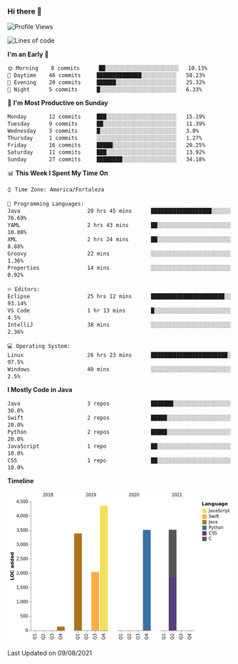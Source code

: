 ### Hi there 👋

<!--
**samuelpsouza/samuelpsouza** is a ✨ _special_ ✨ repository because its `README.md` (this file) appears on your GitHub profile.

Here are some ideas to get you started:

- 🔭 I’m currently working on ...
- 🌱 I’m currently learning ...
- 👯 I’m looking to collaborate on ...
- 🤔 I’m looking for help with ...
- 💬 Ask me about ...
- 📫 How to reach me: ...
- 😄 Pronouns: ...
- ⚡ Fun fact: ...
-->

<!--START_SECTION:waka-->
![Profile Views](http://img.shields.io/badge/Profile%20Views-1-blue)

![Lines of code](https://img.shields.io/badge/From%20Hello%20World%20I%27ve%20Written-16941%20lines%20of%20code-blue)

**I'm an Early 🐤** 

```text
🌞 Morning    8 commits      ██░░░░░░░░░░░░░░░░░░░░░░░   10.13% 
🌆 Daytime    46 commits     ██████████████░░░░░░░░░░░   58.23% 
🌃 Evening    20 commits     ██████░░░░░░░░░░░░░░░░░░░   25.32% 
🌙 Night      5 commits      █░░░░░░░░░░░░░░░░░░░░░░░░   6.33%

```
📅 **I'm Most Productive on Sunday** 

```text
Monday       12 commits     ███░░░░░░░░░░░░░░░░░░░░░░   15.19% 
Tuesday      9 commits      ██░░░░░░░░░░░░░░░░░░░░░░░   11.39% 
Wednesday    3 commits      █░░░░░░░░░░░░░░░░░░░░░░░░   3.8% 
Thursday     1 commits      ░░░░░░░░░░░░░░░░░░░░░░░░░   1.27% 
Friday       16 commits     █████░░░░░░░░░░░░░░░░░░░░   20.25% 
Saturday     11 commits     ███░░░░░░░░░░░░░░░░░░░░░░   13.92% 
Sunday       27 commits     ████████░░░░░░░░░░░░░░░░░   34.18%

```


📊 **This Week I Spent My Time On** 

```text
⌚︎ Time Zone: America/Fortaleza

💬 Programming Languages: 
Java                     20 hrs 45 mins      ███████████████████░░░░░░   76.69% 
YAML                     2 hrs 43 mins       ██░░░░░░░░░░░░░░░░░░░░░░░   10.08% 
XML                      2 hrs 24 mins       ██░░░░░░░░░░░░░░░░░░░░░░░   8.88% 
Groovy                   22 mins             ░░░░░░░░░░░░░░░░░░░░░░░░░   1.36% 
Properties               14 mins             ░░░░░░░░░░░░░░░░░░░░░░░░░   0.92%

🔥 Editors: 
Eclipse                  25 hrs 12 mins      ███████████████████████░░   93.14% 
VS Code                  1 hr 13 mins        █░░░░░░░░░░░░░░░░░░░░░░░░   4.5% 
IntelliJ                 38 mins             ░░░░░░░░░░░░░░░░░░░░░░░░░   2.36%

💻 Operating System: 
Linux                    26 hrs 23 mins      ████████████████████████░   97.5% 
Windows                  40 mins             ░░░░░░░░░░░░░░░░░░░░░░░░░   2.5%

```

**I Mostly Code in Java** 

```text
Java                     3 repos             ███████░░░░░░░░░░░░░░░░░░   30.0% 
Swift                    2 repos             █████░░░░░░░░░░░░░░░░░░░░   20.0% 
Python                   2 repos             █████░░░░░░░░░░░░░░░░░░░░   20.0% 
JavaScript               1 repo              ██░░░░░░░░░░░░░░░░░░░░░░░   10.0% 
CSS                      1 repo              ██░░░░░░░░░░░░░░░░░░░░░░░   10.0%

```


**Timeline**

![Chart not found](https://raw.githubusercontent.com/samuelpsouza/samuelpsouza/main/charts/bar_graph.png) 


 Last Updated on 09/08/2021
<!--END_SECTION:waka-->